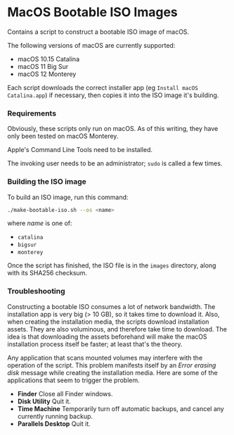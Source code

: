 # MacOS Bootable ISO Images

Contains a script to construct a bootable ISO image of macOS.

The following versions of macOS are currently supported:

- macOS 10.15 Catalina
- macOS 11 Big Sur
- macOS 12 Monterey

Each script downloads the correct installer app (eg `Install macOS Catalina.app`) if necessary,
then copies it into the ISO image it's building.

### Requirements

Obviously, these scripts only run on macOS.
As of this writing, they have only been tested on macOS Monterey.

Apple's Command Line Tools need to be installed.

The invoking user needs to be an administrator; `sudo` is called a few times.

### Building the ISO image

To build an ISO image, run this command:

```bash
./make-bootable-iso.sh --os <name>
```

where *name* is one of:

- `catalina`
- `bigsur`
- `monterey`

Once the script has finished, the ISO file is in the `images` directory, along with its SHA256 checksum.

### Troubleshooting

Constructing a bootable ISO consumes a lot of network bandwidth.
The installation app is very big (> 10 GB), so it takes time to download it.
Also, when creating the installation media, the scripts download installation assets.
They are also voluminous, and therefore take time to download.
The idea is that downloading the assets beforehand will make the macOS installation process itself be faster;
at least that's the theory.

Any application that scans mounted volumes may interfere with the operation of the script.
This problem manifests itself by an *Error erasing disk* message while creating the installation media.
Here are some of the applications that seem to trigger the problem.

- **Finder** Close all Finder windows.
- **Disk Utility** Quit it.
- **Time Machine** Temporarily turn off automatic backups, and cancel any currently running backup.
- **Parallels Desktop** Quit it.
